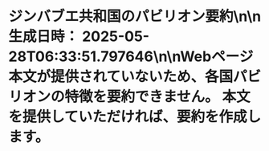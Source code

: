 # ジンバブエ共和国のパビリオン要約\n\n**生成日時：** 2025-05-28T06:33:51.797646\n\nWebページ本文が提供されていないため、各国パビリオンの特徴を要約できません。  本文を提供していただければ、要約を作成します。